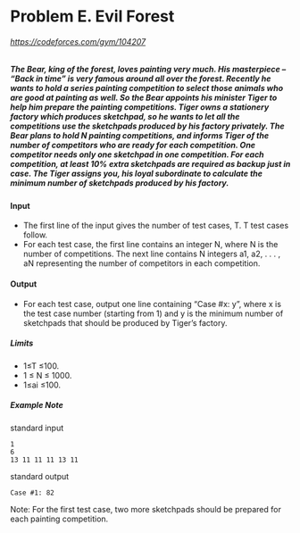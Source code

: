 # Problem E. Evil Forest
###### https://codeforces.com/gym/104207
##### The Bear, king of the forest, loves painting very much. His masterpiece – “Back in time” is very famous around all over the forest. Recently he wants to hold a series painting competition to select those animals who are good at painting as well. So the Bear appoints his minister Tiger to help him prepare the painting competitions.  Tiger owns a stationery factory which produces sketchpad, so he wants to let all the competitions use the sketchpads produced by his factory privately. The Bear plans to hold N painting competitions, and informs Tiger of the number of competitors who are ready for each competition. One competitor needs only one sketchpad in one competition. For each competition, at least 10% extra sketchpads are required as backup just in case. The Tiger assigns you, his loyal subordinate to calculate the minimum number of sketchpads produced by his factory.

#### Input
* The first line of the input gives the number of test cases, T. T test cases follow.
* For each test case, the first line contains an integer N, where N is the number of competitions. The next line contains N integers a1, a2, . . . , aN representing the number of competitors in each competition.

#### Output
* For each test case, output one line containing “Case #x: y”, where x is the test case number (starting from 1) and y is the minimum number of sketchpads that should be produced by Tiger’s factory.

##### Limits
* 1≤T ≤100.
* 1 ≤ N ≤ 1000.
* 1≤ai ≤100.

##### Example Note
standard input

    1
    6
    13 11 11 11 13 11

standard output

    Case #1: 82

Note:
    For the first test case, two more sketchpads should be prepared for each painting competition.
